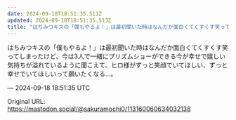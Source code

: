 ```yaml
---
date: 2024-09-18T18:51:35.513Z
updated: 2024-09-18T18:51:35.513Z
title: "はちみつキスの「僕もやるよ！」は最初聞いた時はなんだか面白くてくすくす笑ってしま[...]"
---
```


<p>はちみつキスの「僕もやるよ！」は最初聞いた時はなんだか面白くてくすくす笑ってしまったけど、今は3人で一緒にプリズムショーができる今が幸せで嬉しい気持ちが溢れているように聞こえて、ヒロ様がずっと笑顔でいてほしい、ずっと幸せでいてほしいって願いたくなる…。</p>

&mdash; 2024-09-18 18:51:35 UTC

Original URL: https://mastodon.social/@sakuramochi0/113160060634032138

